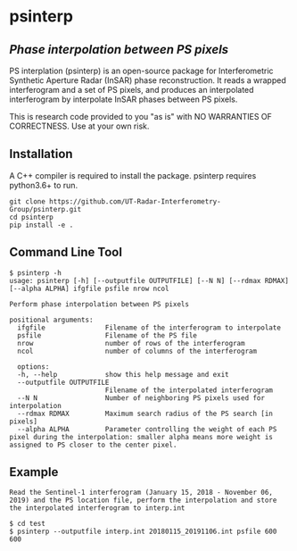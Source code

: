 # psinterp
## _Phase interpolation between PS pixels_
PS interplation (psinterp) is an open-source package for Interferometric Synthetic Aperture Radar (InSAR) phase reconstruction. It reads a wrapped interferogram and a set of PS pixels, and produces an interpolated interferogram by interpolate InSAR phases between PS pixels.

This is research code provided to you "as is" with NO WARRANTIES OF CORRECTNESS. Use at your own risk.

## Installation
A C++ compiler is required to install the package.
psinterp requires python3.6+ to run.
```
git clone https://github.com/UT-Radar-Interferometry-Group/psinterp.git
cd psinterp
pip install -e .
```
## Command Line Tool

```
$ psinterp -h
usage: psinterp [-h] [--outputfile OUTPUTFILE] [--N N] [--rdmax RDMAX] [--alpha ALPHA] ifgfile psfile nrow ncol

Perform phase interpolation between PS pixels

positional arguments:
  ifgfile               Filename of the interferogram to interpolate
  psfile                Filename of the PS file
  nrow                  number of rows of the interferogram
  ncol                  number of columns of the interferogram

  options:
  -h, --help            show this help message and exit
  --outputfile OUTPUTFILE 
                        Filename of the interpolated interferogram
  --N N                 Number of neighboring PS pixels used for interpolation
  --rdmax RDMAX         Maximum search radius of the PS search [in pixels]
  --alpha ALPHA         Parameter controlling the weight of each PS pixel during the interpolation: smaller alpha means more weight is assigned to PS closer to the center pixel.
```

## Example
```
Read the Sentinel-1 interferogram (January 15, 2018 - November 06, 2019) and the PS location file, perform the interpolation and store the interpolated interferogram to interp.int 

$ cd test
$ psinterp --outputfile interp.int 20180115_20191106.int psfile 600 600
```

